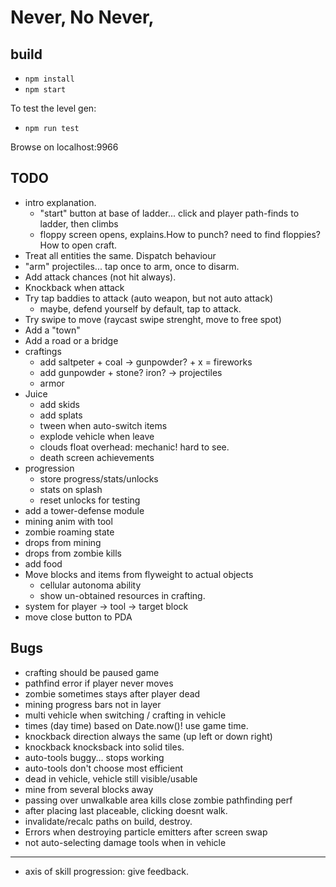 # Never, No Never,

## build

* `npm install`
* `npm start`

To test the level gen:

* `npm run test`

Browse on localhost:9966

## TODO

* intro explanation.
  * "start" button at base of ladder... click and player path-finds to ladder, then climbs
  * floppy screen opens, explains.How to punch? need to find floppies? How to open craft.
* Treat all entities the same. Dispatch behaviour
* "arm" projectiles... tap once to arm, once to disarm.
* Add attack chances (not hit always).
* Knockback when attack
* Try tap baddies to attack (auto weapon, but not auto attack)
  * maybe, defend yourself by default, tap to attack.
* Try swipe to move (raycast swipe strenght, move to free spot)
* Add a "town"
* Add a road or a bridge
* craftings
  * add saltpeter + coal -> gunpowder? + x = fireworks
  * add gunpowder + stone? iron? -> projectiles
  * armor
* Juice
  * add skids
  * add splats
  * tween when auto-switch items
  * explode vehicle when leave
  * clouds float overhead: mechanic! hard to see.
  * death screen achievements
* progression
  * store progress/stats/unlocks
  * stats on splash
  * reset unlocks for testing
* add a tower-defense module
* mining anim with tool
* zombie roaming state
* drops from mining
* drops from zombie kills
* add food
* Move blocks and items from flyweight to actual objects
  * cellular autonoma ability
  * show un-obtained resources in crafting.
* system for player -> tool -> target block
* move close button to PDA

## Bugs

* crafting should be paused game
* pathfind error if player never moves
* zombie sometimes stays after player dead
* mining progress bars not in layer
* multi vehicle when switching / crafting in vehicle
* times (day time) based on Date.now()! use game time.
* knockback direction always the same (up left or down right)
* knockback knocksback into solid tiles.
* auto-tools buggy... stops working
* auto-tools don't choose most efficient
* dead in vehicle, vehicle still visible/usable
* mine from several blocks away
* passing over unwalkable area kills close zombie pathfinding perf
* after placing last placeable, clicking doesnt walk.
* invalidate/recalc paths on build, destroy.
* Errors when destroying particle emitters after screen swap
* not auto-selecting damage tools when in vehicle

---

* axis of skill progression: give feedback.
